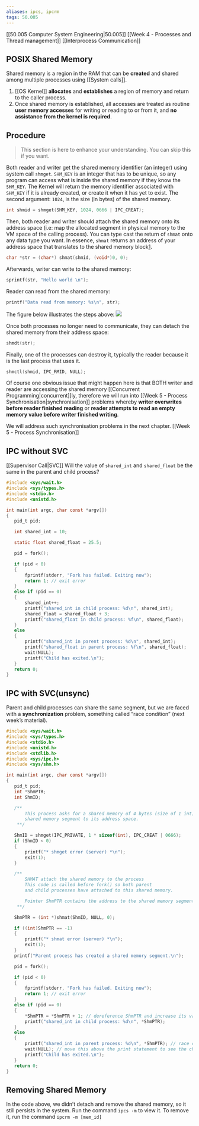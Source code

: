 ```yaml
---
aliases: ipcs, ipcrm
tags: 50.005
---
```

[[50.005 Computer System Engineering|50.005]]
[[Week 4 - Processes and Thread management]]
[[Interprocess Communication]]

## POSIX Shared Memory
Shared memory is a region in the RAM that can be **created** and shared among multiple processes using [[System calls]].

1.  [[OS Kernel]] **allocates** and **establishes** a region of memory and return to the caller process.
2.  Once shared memory is established, all accesses are treated as routine **user memory accesses** for writing or reading to or from it, and **no assistance from the kernel is required**.

## Procedure
> This section is here to enhance your understanding. You can skip this if you want.

Both reader and writer get the shared memory identifier (an integer) using system call `shmget`. `SHM_KEY` is an integer that has to be unique, so any program can access what is inside the shared memory if they know the `SHM_KEY`. The Kernel will return the memory identifier associated with `SHM_KEY` if it is already created, or create it when it has yet to exist. The second argument: `1024`, is the size (in bytes) of the shared memory.

```c
int shmid = shmget(SHM_KEY, 1024, 0666 | IPC_CREAT);
```

Then, both reader and writer should attach the shared memory onto its address space (i.e: map the allocated segment in physical memory to the VM space of the calling process). You can type cast the return of `shmat` onto any data type you want. In essence, `shmat` returns an address of your address space that translates to the shared memory block[1](https://natalieagus.github.io/50005/os_notes/week3_comms#fn:6).

```c
char *str = (char*) shmat(shmid, (void*)0, 0);
```

Afterwards, writer can write to the shared memory:

```c
sprintf(str, "Hello world \n");
```

Reader can read from the shared memory:

```c
printf("Data read from memory: %s\n", str);
```

The figure below illustrates the steps above: ![](https://natalieagus.github.io/50005/assets/images/week3/13.png)

Once both processes no longer need to communicate, they can detach the shared memory from their address space:

```c
shmdt(str);
```

Finally, one of the processes can destroy it, typically the reader because it is the last process that uses it.

```c
shmctl(shmid, IPC_RMID, NULL);
```

Of course one obvious issue that might happen here is that BOTH writer and reader are accessing the shared memory [[Concurrent Programming|concurrent]]ly, therefore we will run into [[Week 5 - Process Synchronisation|synchronisation]] problems whereby **writer overwrites before reader finished reading** or **reader attempts to read an empty memory value before writer finished writing**.

We will address such synchronisation problems in the next chapter. [[Week 5 - Process Synchronisation]]

## IPC without SVC
[[Supervisor Call|SVC]]
Will the value of `shared_int` and `shared_float` be the same in the parent and child process?

```c
#include <sys/wait.h>
#include <sys/types.h>
#include <stdio.h>
#include <unistd.h>

int main(int argc, char const *argv[])
{
   pid_t pid;

   int shared_int = 10;

   static float shared_float = 25.5;

   pid = fork();

   if (pid < 0)
   {
       fprintf(stderr, "Fork has failed. Exiting now");
       return 1; // exit error
   }
   else if (pid == 0)
   {
       shared_int++;
       printf("shared_int in child process: %d\n", shared_int);
       shared_float = shared_float + 3;
       printf("shared_float in child process: %f\n", shared_float);
   }
   else
   {
       printf("shared_int in parent process: %d\n", shared_int);
       printf("shared_float in parent process: %f\n", shared_float);
       wait(NULL);
       printf("Child has exited.\n");
   }
   return 0;
}
```

## IPC with SVC(unsync)
Parent and child processes can share the same segment, but we are faced with a **synchronization** problem, something called “race condition” (next week’s material).

```c
#include <sys/wait.h>
#include <sys/types.h>
#include <stdio.h>
#include <unistd.h>
#include <stdlib.h>
#include <sys/ipc.h>
#include <sys/shm.h>

int main(int argc, char const *argv[])
{
   pid_t pid;
   int *ShmPTR;
   int ShmID;

   /**
       This process asks for a shared memory of 4 bytes (size of 1 int) and attaches this
       shared memory segment to its address space.
    **/

   ShmID = shmget(IPC_PRIVATE, 1 * sizeof(int), IPC_CREAT | 0666);
   if (ShmID < 0)
   {
       printf("* shmget error (server) *\n");
       exit(1);
   }

   /**
       SHMAT attach the shared memory to the process
       This code is called before fork() so both parent
       and child processes have attached to this shared memory.

       Pointer ShmPTR contains the address to the shared memory segment.
    **/

   ShmPTR = (int *)shmat(ShmID, NULL, 0);

   if ((int)ShmPTR == -1)
   {
       printf("* shmat error (server) *\n");
       exit(1);
   }
   printf("Parent process has created a shared memory segment.\n");

   pid = fork();

   if (pid < 0)
   {
       fprintf(stderr, "Fork has failed. Exiting now");
       return 1; // exit error
   }
   else if (pid == 0)
   {
       *ShmPTR = *ShmPTR + 1; // dereference ShmPTR and increase its value
       printf("shared_int in child process: %d\n", *ShmPTR);
   }
   else
   {
       printf("shared_int in parent process: %d\n", *ShmPTR); // race condition
       wait(NULL); // move this above the print statement to see the change in ShmPTR value
       printf("Child has exited.\n");
   }
   return 0;
}
```

## Removing Shared Memory
In the code above, we didn’t detach and remove the shared memory, so it still persists in the system. Run the command `ipcs -m` to view it. To remove it, run the command `ipcrm -m [mem_id]`